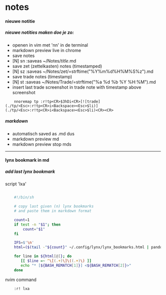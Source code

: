 # notes

#### nieuwe notitie

##### nieuwe notities maken doe je zo:

- openen in vim met 'nn' in de terminal
- markdown preview live in chrome
- save notes
- [N] sn :saveas ~/Notes/*title*.md
- save zet (zettelkasten) notes (timestamped)
- [N] sz :saveas ~/Notes/zet/<C-R>=strftime("%Y%m%d%H%M%S%z")<CR>.md<CR>
- save trade notes (timestamp)
- [N] st :saveas ~/Notes/Trade/<C-R>=strftime("%a %d %b %Y %H:%M")<CR>.md<CR>
- insert last trade screenshot in trade note with timestamp above screenshot

```vim
    nnoremap tp :r!tp<CR>$3hDi<CR>[![trade](./tp/<Esc>:r!tp<CR>i<Backspace><Esc>$li)](./tp/<Esc>:r!tp<CR>i<Backspace><Esc>$li)<CR><CR>
```

##### markdown

- automatisch saved as .md dus
- markdown preview <leader>md
- markdown preview stop <leader>mds

---

#### lynx bookmark in md


##### add last lynx bookmark

script 'lxa'

```sh

    #!/bin/sh

    # copy last given (n) lynx bookmarks
    # and paste them in markdown format

    count=1
    if test -n "$1"; then
        count="$1"
    fi

    IFS=$'\n'
    html=($(tail -"${count}" ~/.config/lynx/lynx_bookmarks.html | pandoc -f html -t markdown --wrap=none))

    for line in ${html[@]}; do
       [[ $line =~ ^\[(.+)\]\((.+)\) ]]
       echo "* [${BASH_REMATCH[1]}] <${BASH_REMATCH[2]}>"
    done

```

nvim command

```vim
    :r! lxa
```


